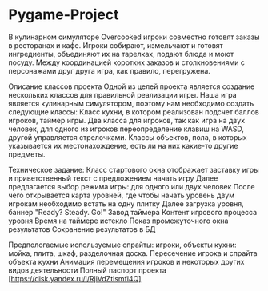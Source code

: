 
# Pygame-Project
В кулинарном симуляторе Overcooked игроки совместно готовят заказы в ресторанах и кафе.
Игроки собирают, измельчают и готовят ингредиенты, объединяют их на тарелках, 
подают блюда и моют посуду. Между координацией коротких заказов и столкновениями 
с персонажами друг друга игра, как правило, перегружена.

Описание классов проекта
Одной из целей проекта является создание нескольких классов для правильной реализации игры.
Наша игра является кулинарным симулятором, поэтому нам необходимо создать следующие классы:
Класс кухни, в котором реализован подсчет баллов игроков, таймер игры.
Два класса для игроков, так как игра на двух человек, для одного из игроков переопределение клавиш на WASD, другой управляется стрелочками.
Классы объектов, пола, в которых указывается их местонахождение, есть ли на них какие-то другие предметы.

Техническое задание:
Класс стартового окна отображает заставку игры и приветственный текст с предложением начать игру
Далее предлагается выбор режима игры: для одного или двух человек
После чего открывается карта уровней, где чтобы начать уровень двум игрокам необходимо встать на одну плитку
Далее загрузка уровня, баннер "Ready? Steady. Go!"
Завод таймера
Контент игрового процесса уровня
Время на таймере истекло
Показ промежуточного окна результатов
Сохранение результатов в БД

Предпологаемые используемые спрайты: игроки, объекты кухни: мойка, плита, шкаф, разделочная доска.
Пересечение игрока и спрайта объекта кухни
Анимация перемещения игроков и некоторых других видов деятельности
Полный паспорт проекта [https://disk.yandex.ru/i/RjiVdZtlsmfl4Q]
